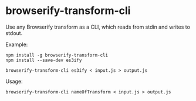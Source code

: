 browserify-transform-cli
======

Use any Browserify transform as a CLI, which reads from stdin and writes to stdout.

Example:

```
npm install -g browserify-transform-cli 
npm install --save-dev es3ify

browserify-transform-cli es3ify < input.js > output.js
```

Usage:

```
browserify-transform-cli nameOfTransform < input.js > output.js
```
